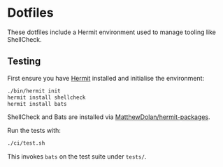 # Dotfiles

These dotfiles include a Hermit environment used to manage tooling like ShellCheck.

## Testing

First ensure you have [Hermit](https://github.com/cashapp/hermit) installed and initialise the environment:

```bash
./bin/hermit init
hermit install shellcheck
hermit install bats
```

ShellCheck and Bats are installed via [MatthewDolan/hermit-packages](https://github.com/MatthewDolan/hermit-packages).

Run the tests with:

```bash
./ci/test.sh
```

This invokes `bats` on the test suite under `tests/`.
